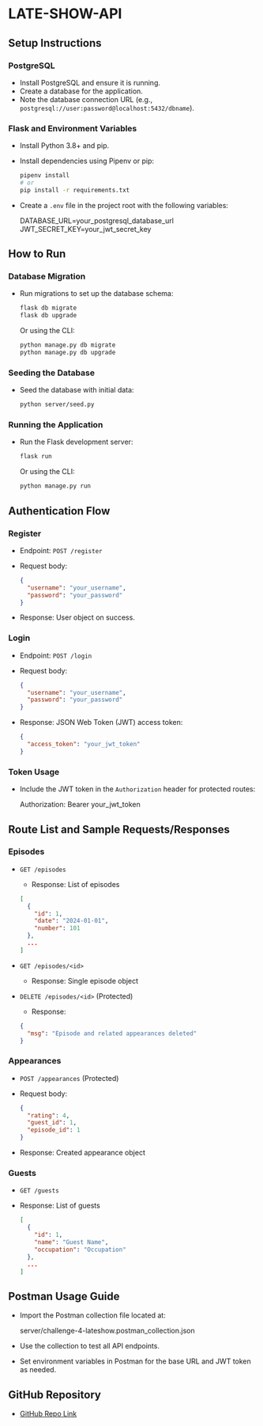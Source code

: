 # LATE-SHOW-API

## Setup Instructions

### PostgreSQL

- Install PostgreSQL and ensure it is running.
- Create a database for the application.
- Note the database connection URL (e.g., `postgresql://user:password@localhost:5432/dbname`).

### Flask and Environment Variables

- Install Python 3.8+ and pip.
- Install dependencies using Pipenv or pip:

  ```bash
  pipenv install
  # or
  pip install -r requirements.txt
  ```

- Create a `.env` file in the project root with the following variables:
  
  DATABASE_URL=your_postgresql_database_url
  JWT_SECRET_KEY=your_jwt_secret_key

## How to Run

### Database Migration

- Run migrations to set up the database schema:

  ```bash
  flask db migrate
  flask db upgrade
  ```

  Or using the CLI:

  ```bash
  python manage.py db migrate
  python manage.py db upgrade
  ```

### Seeding the Database

- Seed the database with initial data:

  ```bash
  python server/seed.py
  ```

### Running the Application

- Run the Flask development server:

  ```bash
  flask run
  ```

  Or using the CLI:

  ```bash
  python manage.py run
  ```

## Authentication Flow

### Register

- Endpoint: `POST /register`
- Request body:

  ```json
  {
    "username": "your_username",
    "password": "your_password"
  }
  ```

- Response: User object on success.

### Login

- Endpoint: `POST /login`
- Request body:

  ```json
  {
    "username": "your_username",
    "password": "your_password"
  }
  ```

- Response: JSON Web Token (JWT) access token:

  ```json
  {
    "access_token": "your_jwt_token"
  }
  ```

### Token Usage

- Include the JWT token in the `Authorization` header for protected routes:

  Authorization: Bearer your_jwt_token

## Route List and Sample Requests/Responses

### Episodes

- `GET /episodes`
  - Response: List of episodes

  ```json
  [
    {
      "id": 1,
      "date": "2024-01-01",
      "number": 101
    },
    ...
  ]
  ```

- `GET /episodes/<id>`
  - Response: Single episode object
- `DELETE /episodes/<id>` (Protected)
  - Response:

  ```json
  {
    "msg": "Episode and related appearances deleted"
  }
  ```

### Appearances

- `POST /appearances` (Protected)
- Request body:

  ```json
  {
    "rating": 4,
    "guest_id": 1,
    "episode_id": 1
  }
  ```

- Response: Created appearance object

### Guests

- `GET /guests`
- Response: List of guests

  ```json
  [
    {
      "id": 1,
      "name": "Guest Name",
      "occupation": "Occupation"
    },
    ...
  ]
  ```

## Postman Usage Guide

- Import the Postman collection file located at:

  server/challenge-4-lateshow.postman_collection.json

- Use the collection to test all API endpoints.
- Set environment variables in Postman for the base URL and JWT token as needed.

## GitHub Repository

- [GitHub Repo Link](https://github.com/DunstanKiiru/late-show-api-challenge)  
